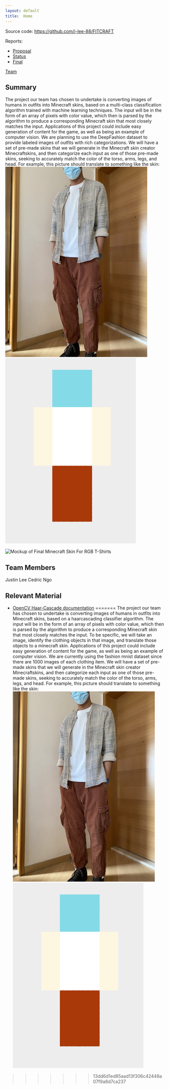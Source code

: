 ```yaml
---
layout: default
title:  Home
---
```


Source code: https://github.com/j-lee-88/FITCRAFT

Reports:

- [Proposal](proposal.html)
- [Status](status.html)
- [Final](final.html)

[Team](team.html)

## Summary
The project our team has chosen to undertake is converting images of humans in outfits into Minecraft skins, based on a multi-class classification algorithm trained with machine learning techniques. The input will be in the form of an array of pixels with color value, which then is parsed by the algorithm to produce a corresponding Minecraft skin that most closely matches the input. Applications of this project could include easy generation of content for the game, as well as being an example of computer vision. We are planning to use the DeepFashion dataset to provide labeled images of outfits with rich categorizations. We will have a set of pre-made skins that we will generate in the Minecraft skin creator Minecraftskins, and then categorize each input as one of those pre-made skins, seeking to accurately match the color of the torso, arms, legs, and head. For example, this picture should translate to something like the skin:
![Simple Goal Image](https://github.com/j-lee-88/FITCRAFT/blob/main/goal%20img1.jpg)
![Simple Goal Minecraft Skin](https://github.com/j-lee-88/FITCRAFT/blob/main/goal%20img2.png)

![Mockup of Final Minecraft Skin For RGB T-Shirts](https://imgur.com/a/kca4mBk)

## Team Members
Justin Lee
Cedric Ngo

## Relevant Material
- [OpenCV Haar-Cascade documentation](https://docs.opencv.org/3.4/db/d28/tutorial_cascade_classifier.html)
=======
The project our team has chosen to undertake is converting images of humans in outfits into Minecraft skins, based on a haarcascading classifier algorithm. The input will be in the form of an array of pixels with color value, which then is parsed by the algorithm to produce a corresponding Minecraft skin that most closely matches the input. To be specific, we will take an image, identify the clothing objects in that image, and translate those objects to a minecraft skin. Applications of this project could include easy generation of content for the game, as well as being an example of computer vision. We are currently using the fashion mnist dataset since there are 1000 images of each clothing item. We will have a set of pre-made skins that we will generate in the Minecraft skin creator Minecraftskins, and then categorize each input as one of those pre-made skins, seeking to accurately match the color of the torso, arms, legs, and head. For example, this picture should translate to something like the skin:
![Goal Image](https://github.com/j-lee-88/FITCRAFT/blob/main/goal%20img1.jpg)
![Goal Minecraft Skin](https://github.com/j-lee-88/FITCRAFT/blob/main/goal%20img2.png)
>>>>>>> 13dd6d1ed85aad13f306c42448a07f9a8d7ca237
